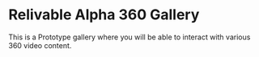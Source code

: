 # Relivable Alpha 360 Gallery 

This is a Prototype gallery where you will be able to interact with various 360 video content.

 

